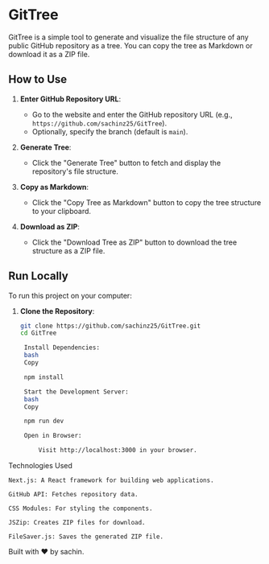 # GitTree

GitTree is a simple tool to generate and visualize the file structure of any public GitHub repository as a tree. You can copy the tree as Markdown or download it as a ZIP file.

## How to Use

1. **Enter GitHub Repository URL**:
   - Go to the website and enter the GitHub repository URL (e.g., `https://github.com/sachinz25/GitTree`).
   - Optionally, specify the branch (default is `main`).

2. **Generate Tree**:
   - Click the "Generate Tree" button to fetch and display the repository's file structure.

3. **Copy as Markdown**:
   - Click the "Copy Tree as Markdown" button to copy the tree structure to your clipboard.

4. **Download as ZIP**:
   - Click the "Download Tree as ZIP" button to download the tree structure as a ZIP file.

## Run Locally

To run this project on your computer:

1. **Clone the Repository**:
   ```bash
   git clone https://github.com/sachinz25/GitTree.git
   cd GitTree

    Install Dependencies:
    bash
    Copy

    npm install

    Start the Development Server:
    bash
    Copy

    npm run dev

    Open in Browser:

        Visit http://localhost:3000 in your browser.

Technologies Used

    Next.js: A React framework for building web applications.

    GitHub API: Fetches repository data.

    CSS Modules: For styling the components.

    JSZip: Creates ZIP files for download.

    FileSaver.js: Saves the generated ZIP file.


Built with ❤️ by sachin.

